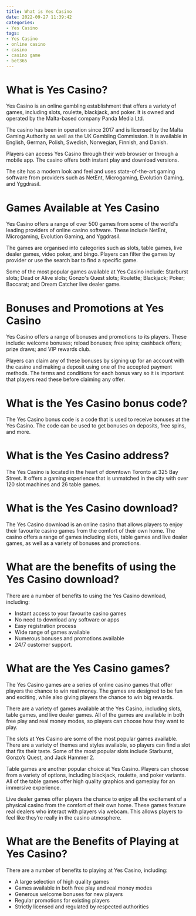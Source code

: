 ```yaml
---
title: What is Yes Casino
date: 2022-09-27 11:39:42
categories:
- Yes Casino
tags:
- Yes Casino
- online casino
- casino
- casino game
- bet365
---
```



#  What is Yes Casino?

Yes Casino is an online gambling establishment that offers a variety of games, including slots, roulette, blackjack, and poker. It is owned and operated by the Malta-based company Panda Media Ltd.

The casino has been in operation since 2017 and is licensed by the Malta Gaming Authority as well as the UK Gambling Commission. It is available in English, German, Polish, Swedish, Norwegian, Finnish, and Danish.

Players can access Yes Casino through their web browser or through a mobile app. The casino offers both instant play and download versions.

The site has a modern look and feel and uses state-of-the-art gaming software from providers such as NetEnt, Microgaming, Evolution Gaming, and Yggdrasil.

# Games Available at Yes Casino

Yes Casino offers a range of over 500 games from some of the world's leading providers of online casino software. These include NetEnt, Microgaming, Evolution Gaming, and Yggdrasil.

The games are organised into categories such as slots, table games, live dealer games, video poker, and bingo. Players can filter the games by provider or use the search bar to find a specific game.

Some of the most popular games available at Yes Casino include: Starburst slots; Dead or Alive slots; Gonzo's Quest slots; Roulette; Blackjack; Poker; Baccarat; and Dream Catcher live dealer game.

# Bonuses and Promotions at Yes Casino

Yes Casino offers a range of bonuses and promotions to its players. These include: welcome bonuses; reload bonuses; free spins; cashback offers; prize draws; and VIP rewards club.


Players can claim any of these bonuses by signing up for an account with the casino and making a deposit using one of the accepted payment methods. The terms and conditions for each bonus vary so it is important that players read these before claiming any offer.

#  What is the Yes Casino bonus code?

The Yes Casino bonus code is a code that is used to receive bonuses at the Yes Casino. The code can be used to get bonuses on deposits, free spins, and more.

#  What is the Yes Casino address?

The Yes Casino is located in the heart of downtown Toronto at 325 Bay Street. It offers a gaming experience that is unmatched in the city with over 120 slot machines and 26 table games.

#  What is the Yes Casino download?

The Yes Casino download is an online casino that allows players to enjoy their favourite casino games from the comfort of their own home. The casino offers a range of games including slots, table games and live dealer games, as well as a variety of bonuses and promotions.

# What are the benefits of using the Yes Casino download?

There are a number of benefits to using the Yes Casino download, including:

- Instant access to your favourite casino games
- No need to download any software or apps
- Easy registration process
- Wide range of games available
- Numerous bonuses and promotions available
- 24/7 customer support.

#  What are the Yes Casino games?

The Yes Casino games are a series of online casino games that offer players the chance to win real money. The games are designed to be fun and exciting, while also giving players the chance to win big rewards.

There are a variety of games available at the Yes Casino, including slots, table games, and live dealer games. All of the games are available in both free play and real money modes, so players can choose how they want to play.

The slots at Yes Casino are some of the most popular games available. There are a variety of themes and styles available, so players can find a slot that fits their taste. Some of the most popular slots include Starburst, Gonzo’s Quest, and Jack Hammer 2.

Table games are another popular choice at Yes Casino. Players can choose from a variety of options, including blackjack, roulette, and poker variants. All of the table games offer high quality graphics and gameplay for an immersive experience.

Live dealer games offer players the chance to enjoy all the excitement of a physical casino from the comfort of their own home. These games feature real dealers who interact with players via webcam. This allows players to feel like they’re really in the casino atmosphere.

# What are the Benefits of Playing at Yes Casino?

There are a number of benefits to playing at Yes Casino, including:

- A large selection of high quality games
- Games available in both free play and real money modes
- Generous welcome bonuses for new players
- Regular promotions for existing players
- Strictly licensed and regulated by respected authorities